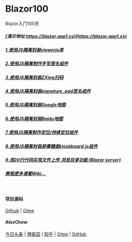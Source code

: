 # Blazor100
Blazor入门100天

##### [演示地址:https://blazor.app1.es](https://blazor.app1.es)

##### [1.使用JS隔离封装viewerjs库](D1.Viewer.md)

##### [2.使用JS隔离制作手写签名组件](D2.Handwritten.md)

##### [3.使用JS隔离封装ZXing扫码](D3.BarcodeScanner.md)

##### [4.使用JS隔离封装signature_pad签名组件](D4.SignaturePad.md)

##### [5.使用JS隔离封装Google地图](D5.GoogleMap.md)

##### [6.使用JS隔离封装Baidu地图](D6.BaiduMap.md)

##### [7.使用JS隔离制作定位/持续定位组件](D7.Geolocation.md)

##### [8.使用JS隔离封装屏幕键盘kioskboard.js组件](D8.OnScreenKeyboard.md)

##### [9.用20行代码实现文件上传,浏览目录功能 (Blazor server)](D9.BlazorFileUpload.md)

##### [教程更多请看Wiki...](https://github.com/densen2014/Blazor100/wiki)

<br/>

#### 项目源码 

[Github](https://github.com/densen2014/Blazor100) | [Gitee](https://gitee.com/densen2014/Blazor100)



#### AlexChow

[今日头条](https://www.toutiao.com/c/user/token/MS4wLjABAAAAGMBzlmgJx0rytwH08AEEY8F0wIVXB2soJXXdUP3ohAE/?) | [博客园](https://www.cnblogs.com/densen2014) | [知乎](https://www.zhihu.com/people/alex-chow-54) | [Gitee](https://gitee.com/densen2014) | [GitHub](https://github.com/densen2014)
